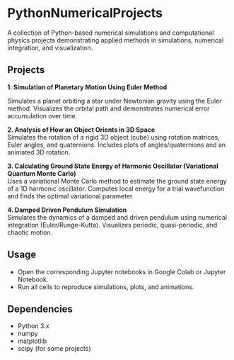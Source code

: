 # PythonNumericalProjects

A collection of Python-based numerical simulations and computational physics projects demonstrating applied methods in simulations, numerical integration, and visualization.


## Projects

**1. Simulation of Planetary Motion Using Euler Method**

Simulates a planet orbiting a star under Newtonian gravity using the Euler method. Visualizes the orbital path and demonstrates numerical error accumulation over time.

**2. Analysis of How an Object Orients in 3D Space**  
Simulates the rotation of a rigid 3D object (cube) using rotation matrices, Euler angles, and quaternions. Includes plots of angles/quaternions and an animated 3D rotation.

**3. Calculating Ground State Energy of Harmonic Oscillator (Variational Quantum Monte Carlo)**  
Uses a variational Monte Carlo method to estimate the ground state energy of a 1D harmonic oscillator. Computes local energy for a trial wavefunction and finds the optimal variational parameter.

**4. Damped Driven Pendulum Simulation**  
Simulates the dynamics of a damped and driven pendulum using numerical integration (Euler/Runge-Kutta). Visualizes periodic, quasi-periodic, and chaotic motion.



## Usage

- Open the corresponding Jupyter notebooks in Google Colab or Jupyter Notebook.  
- Run all cells to reproduce simulations, plots, and animations.  



## Dependencies

- Python 3.x  
- numpy  
- matplotlib  
- scipy (for some projects)  

